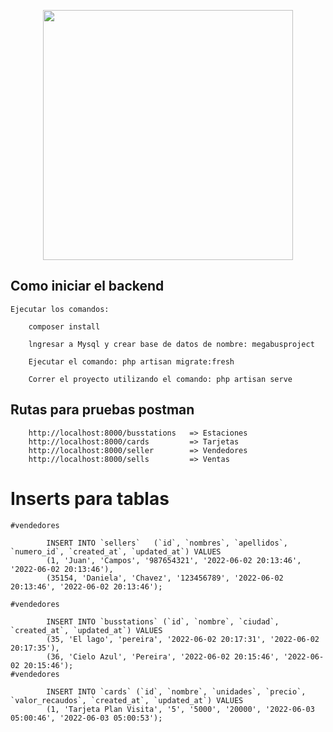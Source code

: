 <p align="center"><a href="https://laravel.com" target="_blank"><img src="https://raw.githubusercontent.com/laravel/art/master/logo-lockup/5%20SVG/2%20CMYK/1%20Full%20Color/laravel-logolockup-cmyk-red.svg" width="400"></a></p>

## Como iniciar el backend

    Ejecutar los comandos:

        composer install

        lngresar a Mysql y crear base de datos de nombre: megabusproject

        Ejecutar el comando: php artisan migrate:fresh

        Correr el proyecto utilizando el comando: php artisan serve
       
 ## Rutas para pruebas postman
        
        http://localhost:8000/busstations   => Estaciones
        http://localhost:8000/cards         => Tarjetas
        http://localhost:8000/seller        => Vendedores
        http://localhost:8000/sells         => Ventas

 # Inserts para tablas
 
    #vendedores
        
            INSERT INTO `sellers`   (`id`, `nombres`, `apellidos`, `numero_id`, `created_at`, `updated_at`) VALUES
            (1, 'Juan', 'Campos', '987654321', '2022-06-02 20:13:46', '2022-06-02 20:13:46'),
            (35154, 'Daniela', 'Chavez', '123456789', '2022-06-02 20:13:46', '2022-06-02 20:13:46');
 
    #vendedores
        
            INSERT INTO `busstations` (`id`, `nombre`, `ciudad`, `created_at`, `updated_at`) VALUES
            (35, 'El lago', 'pereira', '2022-06-02 20:17:31', '2022-06-02 20:17:35'),
            (36, 'Cielo Azul', 'Pereira', '2022-06-02 20:15:46', '2022-06-02 20:15:46');
    #vendedores
        
            INSERT INTO `cards` (`id`, `nombre`, `unidades`, `precio`, `valor_recaudos`, `created_at`, `updated_at`) VALUES
            (1, 'Tarjeta Plan Visita', '5', '5000', '20000', '2022-06-03 05:00:46', '2022-06-03 05:00:53');

        
        
